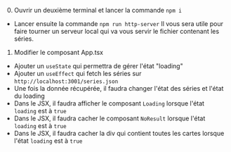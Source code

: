 0. Ouvrir un deuxième terminal et lancer la commande `npm i`

- Lancer ensuite la commande `npm run http-server`
  Il vous sera utile pour faire tourner un serveur local qui va vous servir le fichier contenant les séries.

1. Modifier le composant App.tsx

- Ajouter un `useState` qui permettra de gérer l'état "loading"
- Ajouter un `useEffect` qui fetch les séries sur `http://localhost:3001/series.json`
- Une fois la donnée récupérée, il faudra changer l'état des séries et l'état du loading
- Dans le JSX, il faudra afficher le composant `Loading` lorsque l'état `loading` est à `true`
- Dans le JSX, il faudra cacher le composant `NoResult` lorsque l'état `loading` est à `true`
- Dans le JSX, il faudra cacher la div qui contient toutes les cartes lorsque l'état `loading` est à `true`
